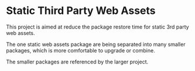 # Static Third Party Web Assets

This project is aimed at reduce the package restore time for static 3rd party web assets.

The one static web assets package are being separated into many smaller packages, which is more comfortable to upgrade or combine.

The smaller packages are referenced by the larger project.
